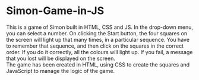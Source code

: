 # Simon-Game-in-JS
This is a game of Simon built in HTML, CSS and JS. In the drop-down menu, you can select a number. On clicking the Start button, the four squares on the screen will light up that many times, in a particular sequence. You have to remember that sequence, and then click on the squares in the correct order. If you do it correctly, all the colours will light up. If you fail, a message that you lost will be displayed on the screen.
<br> 
The game has been created in HTML, using CSS to create the squares and JavaScript to manage the logic of the game.
